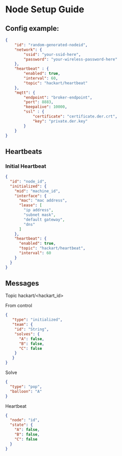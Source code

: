 # Node Setup Guide


## Config example:

```json
{
    "id": "random-genorated-nodeid",
    "network": {
        "ssid": "your-ssid-here",
        "password": "your-wireless-password-here"
    },
    "heartbeat" : {
        "enabled": true,
        "interval": 60,
        "topic": "hackart/heartbeat"
    },
    "mqtt": {
        "endpoint": "broker-endpoint",
        "port": 8883,
        "keepalive": 10000,
        "ssl" : {
            "certificate": "certificate.der.crt",
            "key": "private.der.key"
        }
    }
}
```

## Heartbeats

### Initial Heartbeat

```json
{
  "id": "node_id",
  "initialized": {
    "mid": "machine_id",
    "interface": {
      "mac": "mac address",
      "lease": [
        "ip address",
        "subnet mask",
        "default gateway",
        "dns"
      ]
    },
    "heartbeat": {
      "enabled": true,
      "topic": "hackart/heartbeat",
      "interval": 60
    }
  }
}
```

## Messages

Topic
hackart/<hackart_id>

From control
```json
{
   "type": "initialized",
   "team": {
    "id": "String",
    "solves": {
      "A": false,
      "B": false,
      "C": false
    }
   }
}
```

Solve
```json
{
  "type": "pop",
  "balloon": "A"
}
```


Heartbeat

```json
{
  "node": "id",
  "state": {
    "A": false,
    "B": false,
    "C": false
  }
}
```